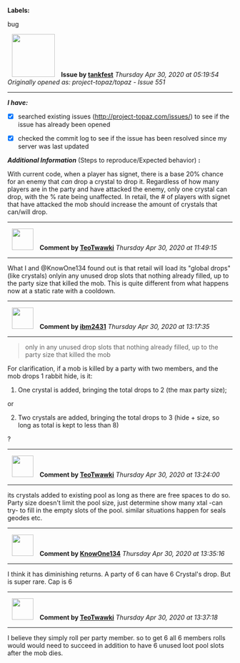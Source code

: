 **Labels:**

bug



<a href="https://github.com/tankfest"><img src="https://avatars1.githubusercontent.com/u/37684138?v=4" width="96" height="96" hspace="10"></img></a> **Issue by [tankfest](https://github.com/tankfest)**
_Thursday Apr 30, 2020 at 05:19:54_
_Originally opened as: project-topaz/topaz - Issue 551_

----

<!-- place 'x' mark between square [] brackets to checkmark box -->
**_I have:_**

- [x] searched existing issues (http://project-topaz.com/issues/) to see if the issue has already been opened
- [x] checked the commit log to see if the issue has been resolved since my server was last updated

**_Additional Information_** (Steps to reproduce/Expected behavior) **:** 

With current code, when a player has signet, there is a base 20% chance for an enemy that *can* drop a crystal to drop it.  Regardless of how many players are in the party and have attacked the enemy, only one crystal can drop, with the % rate being unaffected.  In retail, the # of players with signet that have attacked the mob should increase the amount of crystals that can/will drop.


----
<a href="https://github.com/TeoTwawki"><img src="https://avatars0.githubusercontent.com/u/6871475?v=4" width="48" height="48" hspace="10"></img></a> **Comment by [TeoTwawki](https://github.com/TeoTwawki)**
_Thursday Apr 30, 2020 at 11:49:15_

----

What I and @KnowOne134 found out is that retail will  load its "global drops" (like crystals) onlyin any unused drop slots that nothing already filled, up to the party size that killed the mob. This is quite different from what happens now at a static rate with a cooldown.


----
<a href="https://github.com/ibm2431"><img src="https://avatars3.githubusercontent.com/u/13112942?v=4" width="48" height="48" hspace="10"></img></a> **Comment by [ibm2431](https://github.com/ibm2431)**
_Thursday Apr 30, 2020 at 13:17:35_

----

> only in any unused drop slots that nothing already filled, up to the party size that killed the mob

For clarification, if a mob is killed by a party with two members, and the mob drops 1 rabbit hide, is it:

1) One crystal is added, bringing the total drops to 2 (the max party size);
or
2) Two crystals are added, bringing the total drops to 3 (hide + size, so long as total is kept to less than 8)

?


----
<a href="https://github.com/TeoTwawki"><img src="https://avatars0.githubusercontent.com/u/6871475?v=4" width="48" height="48" hspace="10"></img></a> **Comment by [TeoTwawki](https://github.com/TeoTwawki)**
_Thursday Apr 30, 2020 at 13:24:00_

----

its crystals added to existing pool as long as there are free spaces to do so. Party size doesn't limit the pool size, just determine show many xtal -can try- to fill in the empty slots of the pool. similar situations happen for seals geodes etc.


----
<a href="https://github.com/KnowOne134"><img src="https://avatars3.githubusercontent.com/u/35616771?v=4" width="48" height="48" hspace="10"></img></a> **Comment by [KnowOne134](https://github.com/KnowOne134)**
_Thursday Apr 30, 2020 at 13:35:16_

----

I think it has diminishing returns. A party of 6 can have 6 Crystal's drop. But is super rare. Cap is 6


----
<a href="https://github.com/TeoTwawki"><img src="https://avatars0.githubusercontent.com/u/6871475?v=4" width="48" height="48" hspace="10"></img></a> **Comment by [TeoTwawki](https://github.com/TeoTwawki)**
_Thursday Apr 30, 2020 at 13:37:18_

----

I believe they simply roll per party member. so to get 6 all 6 members rolls would would need to succeed in addition to have 6 unused loot pool slots after the mob dies.

